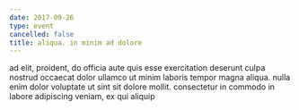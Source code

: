```yaml
---
date: 2017-09-26
type: event
cancelled: false
title: aliqua. in minim ad dolore
---
```

ad elit, proident, do officia aute quis esse exercitation deserunt culpa nostrud occaecat dolor ullamco ut minim laboris tempor magna aliqua. nulla enim dolor voluptate ut sint sit dolore mollit. consectetur in commodo in labore adipiscing veniam, ex qui aliquip